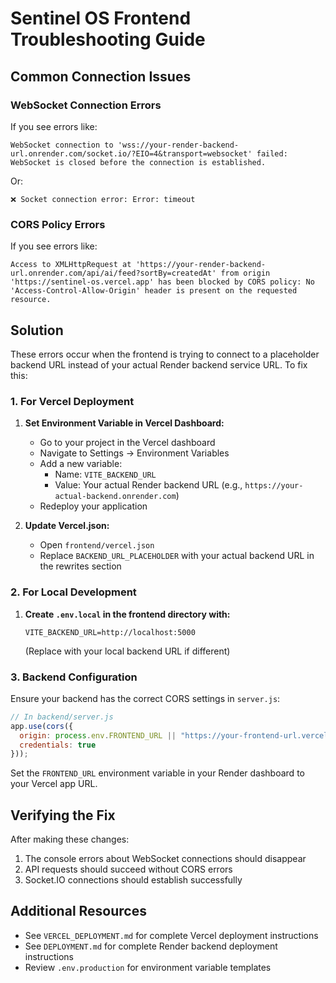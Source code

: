 # Sentinel OS Frontend Troubleshooting Guide

## Common Connection Issues

### WebSocket Connection Errors

If you see errors like:
```
WebSocket connection to 'wss://your-render-backend-url.onrender.com/socket.io/?EIO=4&transport=websocket' failed: WebSocket is closed before the connection is established.
```

Or:
```
❌ Socket connection error: Error: timeout
```

### CORS Policy Errors

If you see errors like:
```
Access to XMLHttpRequest at 'https://your-render-backend-url.onrender.com/api/ai/feed?sortBy=createdAt' from origin 'https://sentinel-os.vercel.app' has been blocked by CORS policy: No 'Access-Control-Allow-Origin' header is present on the requested resource.
```

## Solution

These errors occur when the frontend is trying to connect to a placeholder backend URL instead of your actual Render backend service URL. To fix this:

### 1. For Vercel Deployment

1. **Set Environment Variable in Vercel Dashboard:**
   - Go to your project in the Vercel dashboard
   - Navigate to Settings → Environment Variables
   - Add a new variable:
     - Name: `VITE_BACKEND_URL`
     - Value: Your actual Render backend URL (e.g., `https://your-actual-backend.onrender.com`)
   - Redeploy your application

2. **Update Vercel.json:**
   - Open `frontend/vercel.json`
   - Replace `BACKEND_URL_PLACEHOLDER` with your actual backend URL in the rewrites section

### 2. For Local Development

1. **Create `.env.local` in the frontend directory with:**
   ```
   VITE_BACKEND_URL=http://localhost:5000
   ```
   (Replace with your local backend URL if different)

### 3. Backend Configuration

Ensure your backend has the correct CORS settings in `server.js`:

```javascript
// In backend/server.js
app.use(cors({
  origin: process.env.FRONTEND_URL || "https://your-frontend-url.vercel.app",
  credentials: true
}));
```

Set the `FRONTEND_URL` environment variable in your Render dashboard to your Vercel app URL.

## Verifying the Fix

After making these changes:

1. The console errors about WebSocket connections should disappear
2. API requests should succeed without CORS errors
3. Socket.IO connections should establish successfully

## Additional Resources

- See `VERCEL_DEPLOYMENT.md` for complete Vercel deployment instructions
- See `DEPLOYMENT.md` for complete Render backend deployment instructions
- Review `.env.production` for environment variable templates